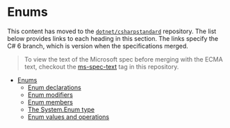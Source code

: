 # Enums

This content has moved to the [`dotnet/csharpstandard`](https://github.com/dotnet/csharpstandard) repository.
The list below provides links to each heading in this section. The links specify the C# 6 branch, which is version when the specifications merged.

> To view the text of the Microsoft spec before merging with the ECMA text, checkout the [ms-spec-text](https://github.com/dotnet/csharplang/releases/tag/ms-spec-text) tag in this repository.

- <a id="enums"></a>[Enums](https://github.com/dotnet/csharpstandard/blob/draft-v6/standard/eums.md#18-enums)
  - <a id="enum-declarations"></a>[Enum declarations](https://github.com/dotnet/csharpstandard/blob/draft-v6/standard/eums.md#182-enum-declarations)
  - <a id="enum-modifiers"></a>[Enum modifiers](https://github.com/dotnet/csharpstandard/blob/draft-v6/standard/eums.md#183-enum-modifiers)
  - <a id="enum-members"></a>[Enum members](https://github.com/dotnet/csharpstandard/blob/draft-v6/standard/eums.md#184-enum-members)
  - <a id="the-systemenum-type"></a>[The System.Enum type](https://github.com/dotnet/csharpstandard/blob/draft-v6/standard/eums.md#185-the-systemenum-type)
  - <a id="enum-values-and-operations"></a>[Enum values and operations](https://github.com/dotnet/csharpstandard/blob/draft-v6/standard/eums.md#186-enum-values-and-operations)
